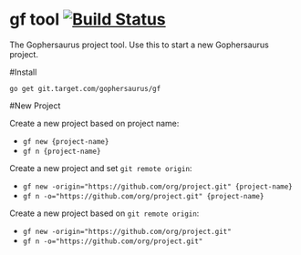 gf tool [![Build Status](http://drone.targetpivot.com/api/badge/git.target.com/gophersaurus/gf/status.svg?branch=master)](http://drone.targetpivot.com/git.target.com/gophersaurus/gf)
==

The Gophersaurus project tool.  Use this to start a new Gophersaurus project.

#Install

`go get git.target.com/gophersaurus/gf`

#New Project

Create a new project based on project name:
* `gf new {project-name}`
* `gf n {project-name}`

Create a new project and set `git remote origin`:
* `gf new -origin="https://github.com/org/project.git" {project-name}`
* `gf n -o="https://github.com/org/project.git" {project-name}`

Create a new project based on `git remote origin`:
* `gf new -origin="https://github.com/org/project.git"`
* `gf n -o="https://github.com/org/project.git"`
